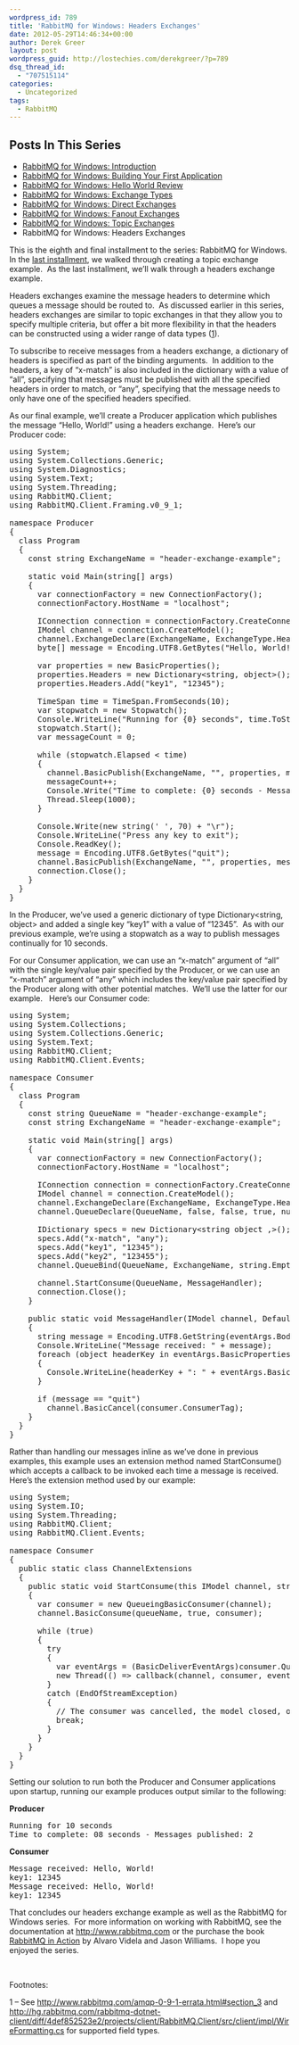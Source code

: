```yaml
---
wordpress_id: 789
title: 'RabbitMQ for Windows: Headers Exchanges'
date: 2012-05-29T14:46:34+00:00
author: Derek Greer
layout: post
wordpress_guid: http://lostechies.com/derekgreer/?p=789
dsq_thread_id:
  - "707515114"
categories:
  - Uncategorized
tags:
  - RabbitMQ
---
```

## Posts In This Series

<div>
  <ul>
    <li>
      <a href="https://lostechies.com/derekgreer/2012/03/05/rabbitmq-for-windows-introduction/">RabbitMQ for Windows: Introduction</a>
    </li>
    <li>
      <a href="https://lostechies.com/derekgreer/2012/03/07/rabbitmq-for-windows-building-your-first-application/">RabbitMQ for Windows: Building Your First Application</a>
    </li>
    <li>
      <a href="https://lostechies.com/derekgreer/2012/03/18/rabbitmq-for-windows-hello-world-review/">RabbitMQ for Windows: Hello World Review</a>
    </li>
    <li>
      <a href="https://lostechies.com/derekgreer/2012/03/28/rabbitmq-for-windows-exchange-types/">RabbitMQ for Windows: Exchange Types</a>
    </li>
    <li>
      <a href="https://lostechies.com/derekgreer/2012/04/02/rabbitmq-for-windows-direct-exchanges/">RabbitMQ for Windows: Direct Exchanges</a>
    </li>
    <li>
      <a href="https://lostechies.com/derekgreer/2012/05/16/rabbitmq-for-windows-fanout-exchanges/">RabbitMQ for Windows: Fanout Exchanges</a>
    </li>
    <li>
      <a href="https://lostechies.com/derekgreer/2012/05/18/rabbitmq-for-windows-topic-exchanges/">RabbitMQ for Windows: Topic Exchanges</a>
    </li>
    <li>
      RabbitMQ for Windows: Headers Exchanges
    </li>
  </ul>
</div>

This is the eighth and final installment to the series: RabbitMQ for Windows.&nbsp; In the [last installment](https://lostechies.com/derekgreer/2012/05/18/rabbitmq-for-windows-topic-exchanges/), we walked through creating a topic exchange example.&nbsp; As the last installment, we’ll walk through a headers exchange example.

Headers exchanges examine the message headers to determine which queues a message should be routed to.&nbsp; As discussed earlier in this series, headers exchanges are similar to topic exchanges in that they allow you to specify multiple criteria, but offer a bit more flexibility in that the headers can be constructed using a wider range of data types ([1](#Footnote_1)).

To subscribe to receive messages from a headers exchange, a dictionary of headers is specified as part of the binding arguments.&nbsp; In addition to the headers, a key of “x-match” is also included in the dictionary with a value of “all”, specifying that messages must be published with all the specified headers in order to match, or “any”, specifying that the message needs to only have one of the specified headers specified.

As our final example, we’ll create a Producer application which publishes the message “Hello, World!” using a headers exchange.&nbsp; Here’s our Producer code:

<pre class="prettyprint">using System;
using System.Collections.Generic;
using System.Diagnostics;
using System.Text;
using System.Threading;
using RabbitMQ.Client;
using RabbitMQ.Client.Framing.v0_9_1;

namespace Producer
{
  class Program
  {
    const string ExchangeName = "header-exchange-example";

    static void Main(string[] args)
    {
      var connectionFactory = new ConnectionFactory();
      connectionFactory.HostName = "localhost";

      IConnection connection = connectionFactory.CreateConnection();
      IModel channel = connection.CreateModel();
      channel.ExchangeDeclare(ExchangeName, ExchangeType.Headers, false, true, null);
      byte[] message = Encoding.UTF8.GetBytes("Hello, World!");

      var properties = new BasicProperties();
      properties.Headers = new Dictionary&lt;string, object&gt;();
      properties.Headers.Add("key1", "12345");
      
      TimeSpan time = TimeSpan.FromSeconds(10);
      var stopwatch = new Stopwatch();
      Console.WriteLine("Running for {0} seconds", time.ToString("ss"));
      stopwatch.Start();
      var messageCount = 0;

      while (stopwatch.Elapsed &lt; time)
      {
        channel.BasicPublish(ExchangeName, "", properties, message);
        messageCount++;
        Console.Write("Time to complete: {0} seconds - Messages published: {1}\r", (time - stopwatch.Elapsed).ToString("ss"), messageCount);
        Thread.Sleep(1000);
      }

      Console.Write(new string(' ', 70) + "\r");
      Console.WriteLine("Press any key to exit");
      Console.ReadKey();
      message = Encoding.UTF8.GetBytes("quit");
      channel.BasicPublish(ExchangeName, "", properties, message);
      connection.Close();
    }
  }
}</pre>

In the Producer, we’ve used a generic dictionary of type Dictionary<string, object> and added a single key “key1” with a value of “12345”.&nbsp; As with our previous example, we’re using a stopwatch as a way to publish messages continually for 10 seconds.

For our Consumer application, we can use an “x-match” argument of “all” with the single key/value pair specified by the Producer, or we can use an “x-match” argument of “any” which includes the key/value pair specified by the Producer along with other potential matches.&nbsp; We’ll use the latter for our example.&nbsp;&nbsp; Here’s our Consumer code:

<pre class="prettyprint">using System;
using System.Collections;
using System.Collections.Generic;
using System.Text;
using RabbitMQ.Client;
using RabbitMQ.Client.Events;

namespace Consumer
{
  class Program
  {
    const string QueueName = "header-exchange-example";
    const string ExchangeName = "header-exchange-example";

    static void Main(string[] args)
    {
      var connectionFactory = new ConnectionFactory();
      connectionFactory.HostName = "localhost";

      IConnection connection = connectionFactory.CreateConnection();
      IModel channel = connection.CreateModel();
      channel.ExchangeDeclare(ExchangeName, ExchangeType.Headers, false, true, null);
      channel.QueueDeclare(QueueName, false, false, true, null);

      IDictionary specs = new Dictionary&lt;string object ,>();
      specs.Add("x-match", "any");
      specs.Add("key1", "12345");
      specs.Add("key2", "123455");
      channel.QueueBind(QueueName, ExchangeName, string.Empty, specs);

      channel.StartConsume(QueueName, MessageHandler);
      connection.Close();
    }

    public static void MessageHandler(IModel channel, DefaultBasicConsumer consumer, BasicDeliverEventArgs eventArgs)
    {
      string message = Encoding.UTF8.GetString(eventArgs.Body);
      Console.WriteLine("Message received: " + message);
      foreach (object headerKey in eventArgs.BasicProperties.Headers.Keys)
      {
        Console.WriteLine(headerKey + ": " + eventArgs.BasicProperties.Headers[headerKey]);
      }

      if (message == "quit")
        channel.BasicCancel(consumer.ConsumerTag);
    }
  }
}</pre>

Rather than handling our messages inline as we’ve done in previous examples, this example uses an extension method named StartConsume() which accepts a callback to be invoked each time a message is received.&nbsp; Here’s the extension method used by our example:

<pre class="prettyprint">using System;
using System.IO;
using System.Threading;
using RabbitMQ.Client;
using RabbitMQ.Client.Events;

namespace Consumer
{
  public static class ChannelExtensions
  {
    public static void StartConsume(this IModel channel, string queueName,  Action&lt;IModel, DefaultBasicConsumer, BasicDeliverEventArgs&gt; callback)
    {
      var consumer = new QueueingBasicConsumer(channel);
      channel.BasicConsume(queueName, true, consumer);

      while (true)
      {
        try
        {
          var eventArgs = (BasicDeliverEventArgs)consumer.Queue.Dequeue();
          new Thread(() =&gt; callback(channel, consumer, eventArgs)).Start();
        }
        catch (EndOfStreamException)
        {
          // The consumer was cancelled, the model closed, or the connection went away.
          break;
        }
      }
    }
  }
}</pre>

Setting our solution to run both the Producer and Consumer applications upon startup, running our example produces output similar to the following:

**Producer**

<pre class="prettyprint">Running for 10 seconds
Time to complete: 08 seconds - Messages published: 2</pre>

**Consumer**

<pre class="prettyprint">Message received: Hello, World!
key1: 12345
Message received: Hello, World!
key1: 12345</pre>

That concludes our headers exchange example as well as the RabbitMQ for Windows series.&nbsp; For more information on working with RabbitMQ, see the documentation at <http://www.rabbitmq.com> or the purchase the book [RabbitMQ in Action](http://rabbitmqinaction.com/) by Alvaro Videla and Jason Williams.&nbsp; I hope you enjoyed the series.

&nbsp;

Footnotes:

<a name="Footnote_1">1</a> – See <http://www.rabbitmq.com/amqp-0-9-1-errata.html#section_3> and <http://hg.rabbitmq.com/rabbitmq-dotnet-client/diff/4def852523e2/projects/client/RabbitMQ.Client/src/client/impl/WireFormatting.cs> for supported field types.
